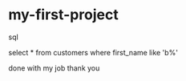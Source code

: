 # my-first-project
sql

select * 
from customers
where first_name like 'b%'

done with my job
thank you
